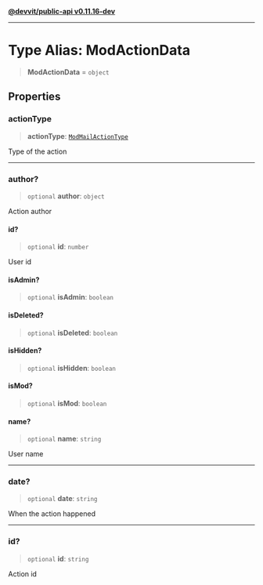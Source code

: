 [**@devvit/public-api v0.11.16-dev**](../../README.md)

---

# Type Alias: ModActionData

> **ModActionData** = `object`

## Properties

<a id="actiontype"></a>

### actionType

> **actionType**: [`ModMailActionType`](../enumerations/ModMailActionType.md)

Type of the action

---

<a id="author"></a>

### author?

> `optional` **author**: `object`

Action author

#### id?

> `optional` **id**: `number`

User id

#### isAdmin?

> `optional` **isAdmin**: `boolean`

#### isDeleted?

> `optional` **isDeleted**: `boolean`

#### isHidden?

> `optional` **isHidden**: `boolean`

#### isMod?

> `optional` **isMod**: `boolean`

#### name?

> `optional` **name**: `string`

User name

---

<a id="date"></a>

### date?

> `optional` **date**: `string`

When the action happened

---

<a id="id"></a>

### id?

> `optional` **id**: `string`

Action id
